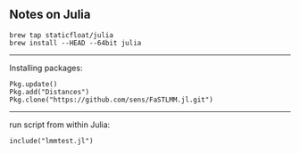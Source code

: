 ## Notes on Julia

```
brew tap staticfloat/julia
brew install --HEAD --64bit julia
```
---

Installing packages:

```
Pkg.update()
Pkg.add("Distances")
Pkg.clone("https://github.com/sens/FaSTLMM.jl.git")
```

---

run script from within Julia:

```
include("lmmtest.jl")
```
